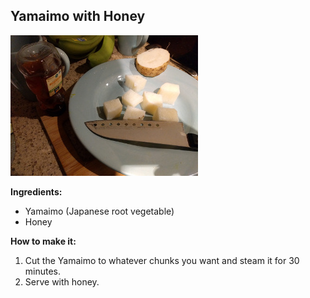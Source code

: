 ## Yamaimo with Honey

![](yamaimo-honey.jpg)

**Ingredients:**

* Yamaimo (Japanese root vegetable)
* Honey

**How to make it:**

1. Cut the Yamaimo to whatever chunks you want and steam it for 30 minutes.
1. Serve with honey.
